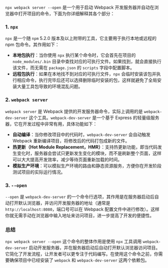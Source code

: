 `npx webpack server --open` 是一个用于启动 Webpack 开发服务器并自动在浏览器中打开项目的命令，下面为你详细解释其各个部分：

### 1. `npx`
`npx` 是一个随 `npm` 5.2.0 版本及以上附带的工具，它主要用于执行本地或远程的 npm 包命令。其作用如下：
 - **本地包执行**：当你使用 `npx` 执行某个命令时，它会首先在项目的 `node_modules/.bin` 目录中查找对应的可执行文件。如果找到，就会直接执行该文件，而无需在 `package.json` 的 `scripts` 字段中配置脚本。
 - **远程包执行**：如果在本地找不到对应的可执行文件，`npx` 会临时安装该包并执行相应命令，执行完毕后还可以选择删除临时安装的包，这样就避免了全局安装大量工具包导致的环境混乱问题。

### 2. `webpack server`
`webpack server` 是 Webpack 提供的开发服务器命令，实际上调用的是 `webpack-dev-server` 这个工具。`webpack-dev-server` 是一个基于 Express 的轻量级服务器，它在开发过程中非常有用，具体功能如下：
 - **自动编译**：当你修改项目中的代码时，`webpack-dev-server` 会自动触发 Webpack 重新编译项目，将修改后的代码打包成新的文件。
 - **热更新（Hot Module Replacement，HMR）**：支持热更新功能，即当代码发生变化时，服务器会尝试只更新发生变化的模块，而不是刷新整个页面，这样可以大大提高开发效率，减少等待页面重新加载的时间。
 - **模拟生产环境**：可以模拟生产环境的路由和静态资源服务，方便你在开发阶段测试项目的实际运行情况。

### 3. `--open`
`--open` 是 `webpack-dev-server` 的一个命令行选项，其作用是在服务器启动后自动打开默认浏览器，并访问开发服务器的地址（通常是 `http://localhost:8080`，端口号可以在 Webpack 配置文件中进行修改）。这样你就无需手动在浏览器中输入地址来访问项目，进一步提高了开发的便捷性。

### 总结
`npx webpack server --open` 这个命令的整体作用是使用 `npx` 工具调用 `webpack-dev-server` 启动开发服务器，并在服务器启动后自动打开默认浏览器访问项目。它简化了开发流程，让开发者可以更专注于代码编写。在使用这个命令之前，你需要确保项目中已经安装了 `webpack` 和 `webpack-dev-server` 这两个依赖包。 